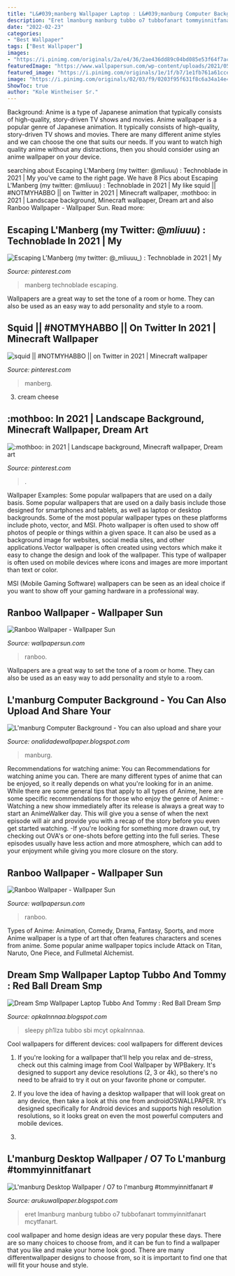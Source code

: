 ```yaml
---
title: "L&#039;manberg Wallpaper Laptop : L&#039;manburg Computer Background"
description: "Eret lmanburg manburg tubbo o7 tubbofanart tommyinnitfanart mcytfanart"
date: "2022-02-23"
categories:
- "Best Wallpaper"
tags: ["Best Wallpaper"]
images:
- "https://i.pinimg.com/originals/2a/e4/36/2ae436dd89c04bd085e53f64f7ac6f8c.png"
featuredImage: "https://www.wallpapersun.com/wp-content/uploads/2021/05/Ranboo-Wallpaper-1.jpg"
featured_image: "https://i.pinimg.com/originals/1e/1f/b7/1e1fb761a61cce95673f03a115706d38.jpg"
image: "https://i.pinimg.com/originals/02/03/f9/0203f95f631f8c6a34a14e4a94383ea9.jpg"
ShowToc: true
author: "Kole Wintheiser Sr."
---
```



Background: Anime is a type of Japanese animation that typically consists of high-quality, story-driven TV shows and movies.
Anime wallpaper is a popular genre of Japanese animation. It typically consists of high-quality, story-driven TV shows and movies. There are many different anime styles and we can choose the one that suits our needs. If you want to watch high quality anime without any distractions, then you should consider using an anime wallpaper on your device.

	

		
searching about Escaping L&#039;Manberg (my twitter: @_mliuuu_) : Technoblade in 2021 | My you've came to the right page. We have 8 Pics about Escaping L&#039;Manberg (my twitter: @_mliuuu_) : Technoblade in 2021 | My like squid || #NOTMYHABBO || on Twitter in 2021 | Minecraft wallpaper, :mothboo: in 2021 | Landscape background, Minecraft wallpaper, Dream art and also Ranboo Wallpaper - Wallpaper Sun. Read more:
		
    
## Escaping L&#039;Manberg (my Twitter: @_mliuuu_) : Technoblade In 2021 | My

<img loading=lazy src="https://i.pinimg.com/originals/2a/e4/36/2ae436dd89c04bd085e53f64f7ac6f8c.png" onerror="this.onerror=null;this.src='https://tse2.mm.bing.net/th?id=OIP.E_OSDreJze4PtugEsbcwUQHaEK&amp;pid=15.1';" alt="Escaping L&#039;Manberg (my twitter: @_mliuuu_) : Technoblade in 2021 | My">

_Source: pinterest.com_

>manberg technoblade escaping. 

	

Wallpapers are a great way to set the tone of a room or home. They can also be used as an easy way to add personality and style to a room.

    
## Squid || #NOTMYHABBO || On Twitter In 2021 | Minecraft Wallpaper

<img loading=lazy src="https://i.pinimg.com/736x/0b/d8/0f/0bd80f7d046ab260d175222566586ac0.jpg" onerror="this.onerror=null;this.src='https://tse1.mm.bing.net/th?id=OIP.zI0QIaBJGgeanKxOR4qFmQHaEN&amp;pid=15.1';" alt="squid || #NOTMYHABBO || on Twitter in 2021 | Minecraft wallpaper">

_Source: pinterest.com_

>manberg. 

	

3. cream cheese 

    
## :mothboo: In 2021 | Landscape Background, Minecraft Wallpaper, Dream Art

<img loading=lazy src="https://i.pinimg.com/originals/02/03/f9/0203f95f631f8c6a34a14e4a94383ea9.jpg" onerror="this.onerror=null;this.src='https://tse2.mm.bing.net/th?id=OIP.TmGi0O29aPJEnl350QALTQHaEK&amp;pid=15.1';" alt=":mothboo: in 2021 | Landscape background, Minecraft wallpaper, Dream art">

_Source: pinterest.com_

>. 

	

Wallpaper Examples: Some popular wallpapers that are used on a daily basis.
Some popular wallpapers that are used on a daily basis include those designed for smartphones and tablets, as well as laptop or desktop backgrounds. Some of the most popular wallpaper types on these platforms include photo, vector, and MSI. 
Photo wallpaper is often used to show off photos of people or things within a given space. It can also be used as a background image for websites, social media sites, and other applications.Vector wallpaper is often created using vectors which make it easy to change the design and look of the wallpaper. This type of wallpaper is often used on mobile devices where icons and images are more important than text or color. 

MSI (Mobile Gaming Software) wallpapers can be seen as an ideal choice if you want to show off your gaming hardware in a professional way.

    
## Ranboo Wallpaper - Wallpaper Sun

<img loading=lazy src="https://www.wallpapersun.com/wp-content/uploads/2021/05/Ranboo-Wallpaper-1.jpg" onerror="this.onerror=null;this.src='https://tse2.mm.bing.net/th?id=OIP.dB1psm4llDMU3oieDd1VRAAAAA&amp;pid=15.1';" alt="Ranboo Wallpaper - Wallpaper Sun">

_Source: wallpapersun.com_

>ranboo. 

	

Wallpapers are a great way to set the tone of a room or home. They can also be used as an easy way to add personality and style to a room.

    
## L&#039;manburg Computer Background - You Can Also Upload And Share Your

<img loading=lazy src="https://lh3.googleusercontent.com/proxy/MSdqfuvYHWXZcSvj4n0aeBZm1aoFYB5ArDe-6edj87niZaNjpBTBvGKobLCW9CMMqO95FHqtGutrJiWFPf8QvejyDCoyWGWCgA=w1200-h630-p-k-no-nu" onerror="this.onerror=null;this.src='https://tse1.mm.bing.net/th?id=OIP.O0ucA--Mi3Ux3ukYzHeRygHaD4&amp;pid=15.1';" alt="L&#039;manburg Computer Background - You can also upload and share your">

_Source: onalidadewallpaper.blogspot.com_

>manburg. 

	

Recommendations for watching anime: You can
Recommendations for watching anime you can. There are many different types of anime that can be enjoyed, so it really depends on what you're looking for in an anime. While there are some general tips that apply to all types of Anime, here are some specific recommendations for those who enjoy the genre of Anime: 
-Watching a new show immediately after its release is always a great way to start an AnimeWalker day. This will give you a sense of when the next episode will air and provide you with a recap of the story before you even get started watching. 
-If you're looking for something more drawn out, try checking out OVA's or one-shots before getting into the full series. These episodes usually have less action and more atmosphere, which can add to your enjoyment while giving you more closure on the story.

    
## Ranboo Wallpaper - Wallpaper Sun

<img loading=lazy src="https://www.wallpapersun.com/wp-content/uploads/2021/05/Ranboo-Wallpaper-17.jpg" onerror="this.onerror=null;this.src='https://tse3.mm.bing.net/th?id=OIP.a_GHRhR9aENH292iztNOIQHaFj&amp;pid=15.1';" alt="Ranboo Wallpaper - Wallpaper Sun">

_Source: wallpapersun.com_

>ranboo. 

	

Types of Anime: Animation, Comedy, Drama, Fantasy, Sports, and more
Anime wallpaper is a type of art that often features characters and scenes from anime. Some popular anime wallpaper topics include Attack on Titan, Naruto, One Piece, and Fullmetal Alchemist.

    
## Dream Smp Wallpaper Laptop Tubbo And Tommy : Red Ball Dream Smp

<img loading=lazy src="https://i.pinimg.com/originals/1e/1f/b7/1e1fb761a61cce95673f03a115706d38.jpg" onerror="this.onerror=null;this.src='https://tse2.mm.bing.net/th?id=OIP.SKJkVROM8PK3b8yqXaYrrwHaEW&amp;pid=15.1';" alt="Dream Smp Wallpaper Laptop Tubbo And Tommy : Red Ball Dream Smp">

_Source: opkalnnnaa.blogspot.com_

>sleepy ph1lza tubbo sbi mcyt opkalnnnaa. 

	

Cool wallpapers for different devices:
cool wallpapers for different devices 

1. If you're looking for a wallpaper that'll help you relax and de-stress, check out this calming image from Cool Wallpaper by WPBakery. It's designed to support any device resolutions (2, 3 or 4k), so there's no need to be afraid to try it out on your favorite phone or computer.

2. If you love the idea of having a desktop wallpaper that will look great on any device, then take a look at this one from androidOSWALLPAPER. It's designed specifically for Android devices and supports high resolution resolutions, so it looks great on even the most powerful computers and mobile devices.

3.

    
## L&#039;manburg Desktop Wallpaper / O7 To L&#039;manburg #tommyinnitfanart #

<img loading=lazy src="https://wallpapercave.com/wp/wp8281862.png" onerror="this.onerror=null;this.src='https://tse2.mm.bing.net/th?id=OIP.9-MyMAcpzi8DxvYJ1uqA8AHaEo&amp;pid=15.1';" alt="L&#039;manburg Desktop Wallpaper / O7 to l&#039;manburg #tommyinnitfanart #">

_Source: arukuwallpaper.blogspot.com_

>eret lmanburg manburg tubbo o7 tubbofanart tommyinnitfanart mcytfanart. 

	

cool wallpaper and home design ideas are very popular these days. There are so many choices to choose from, and it can be fun to find a wallpaper that you like and make your home look good. There are many differentwallpaper designs to choose from, so it is important to find one that will fit your house and style.

